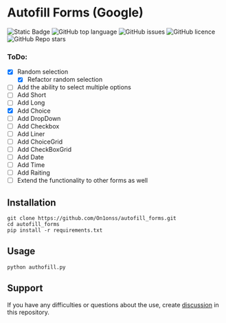 ﻿# Autofill Forms (Google)


<!--A block of information about the repository in badges-->
![Static Badge](https://img.shields.io/badge/On1onss-autofill_forms-autofill_forms)
![GitHub top language](https://img.shields.io/github/languages/top/On1onss/autofill_forms)
![GitHub issues](https://img.shields.io/github/issues/On1onss/autofill_forms)
![GitHub licence](https://img.shields.io/github/license/On1onss/autofill_forms)
![GitHub Repo stars](https://img.shields.io/github/stars/On1onss/autofill_forms)

### ToDo:
- [x] Random selection
  - [x] Refactor random selection
- [ ] Add the ability to select multiple options
- [ ] Add Short
- [ ] Add Long
- [x] Add Choice
- [ ] Add DropDown
- [ ] Add Checkbox
- [ ] Add Liner
- [ ] Add ChoiceGrid
- [ ] Add CheckBoxGrid
- [ ] Add Date
- [ ] Add Time
- [ ] Add Raiting
- [ ] Extend the functionality to other forms as well

<!--Installation-->
## Installation

```Shell
git clone https://github.com/On1onss/autofill_forms.git
cd autofill_forms
pip install -r requirements.txt
```

<!--Launch-->
## Usage
```Shell
python authofill.py
```


<!--Support-->
## Support
If you have any difficulties or questions about the use, create 
[discussion](https://github.com/On1onss/autofill_forms/issues/new/choose) in this repository.



